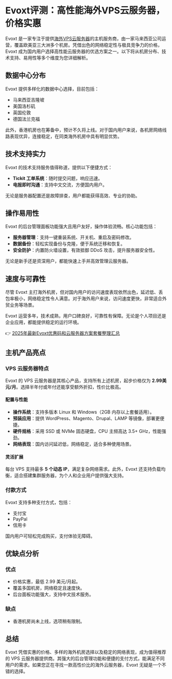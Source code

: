 # Evoxt评测：高性能海外VPS云服务器，价格实惠

Evoxt 是一家专注于提供[海外VPS云服务器](https://bit.ly/evoxt)的主机服务商，由一家马来西亚公司运营，覆盖欧美亚三大洲多个机房。凭借出色的网络稳定性与极具竞争力的价格，Evoxt 成为国内用户选择高性能云服务器的优选方案之一。以下将从机房分布、技术支持、易用性等多个维度为您详细解析。

## 数据中心分布

Evoxt 提供多样化的数据中心选择，目前包括：

- 马来西亚吉隆坡  
- 美国洛杉矶  
- 英国伦敦  
- 德国法兰克福  

此外，香港机房也在筹备中，预计不久将上线。对于国内用户来说，各机房网络线路表现优异，连接稳定，在同类海外机房中具有明显优势。

## 技术支持实力

Evoxt 的技术支持服务值得称道，提供以下便捷方式：  

- **Tickit 工单系统**：随时提交问题，响应迅速。  
- **电报即时沟通**：支持中文交流，方便国内用户。  

无论是服务器配置还是故障排查，用户都能获得高效、专业的协助。

## 操作易用性

Evoxt 的后台管理面板功能强大且用户友好，操作体验流畅。核心功能包括：  

- **服务器管理**：支持一键重装系统、开关机、重启及密码修改。  
- **数据备份**：轻松实现备份与克隆，便于系统迁移和恢复。  
- **安全防护**：内置防火墙设置，有效抵御 DDoS 攻击，提升服务器安全性。  

无论是新手还是资深用户，都能快速上手并高效管理云服务器。

## 速度与可靠性

尽管 Evoxt 主打海外机房，但对国内用户的访问速度表现依然出色，延迟低、丢包率极小，网络稳定性令人满意。对于海外用户来说，访问速度更快，非常适合外贸业务等场景。  

Evoxt 运营多年，技术成熟，用户口碑良好，可靠性有保障。无论是个人项目还是企业应用，都能提供稳定的运行环境。

👉 [2025年最新Evoxt优惠码和云服务器方案套餐整理汇总](https://bit.ly/evoxt)

## 主机产品亮点

### VPS 云服务器特点

Evoxt 的 VPS 云服务器是其核心产品，支持所有上述机房，起步价格仅为 **2.99美元/月**。选择半年付或年付还能享受额外折扣，性价比极高。  

#### 配置与性能  
- **操作系统**：支持多版本 Linux 和 Windows（2GB 内存以上套餐适用）。  
- **预装应用**：提供 WordPress、Magento、Drupal、LAMP 等镜像，部署更便捷。  
- **硬件规格**：采用 SSD 或 NVMe 固态硬盘，CPU 主频高达 3.5+ GHz，性能强劲。  
- **网络表现**：国内访问延迟低，网络稳定，适合多种使用场景。  

#### 灵活扩展  
每台 VPS 支持最多 **5 个动态 IP**，满足复杂网络需求。此外，Evoxt 还支持负载均衡，适合搭建集群服务器，为个人和企业用户提供强大支持。

### 付款方式

Evoxt 支持多种支付方式，包括：  
- 支付宝  
- PayPal  
- 信用卡  

国内用户可轻松完成购买，支付体验无障碍。

## 优缺点分析

### 优点  
- 价格实惠，最低 2.99 美元/月起。  
- 覆盖多国机房，网络稳定且速度快。  
- 后台面板功能强大，支持中文技术服务。  

### 缺点  
- 香港机房尚未上线，选项稍有限制。  

## 总结

Evoxt 凭借实惠的价格、多样的海外机房选择以及稳定的网络表现，成为值得推荐的 VPS 云服务器提供商。其强大的后台管理功能和便捷的支付方式，能满足不同用户的需求。如果您正在寻找一款高性价比的海外云服务器，Evoxt 无疑是一个不错的选择。
